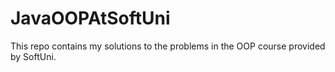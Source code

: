 # JavaOOPAtSoftUni
This repo contains my solutions to the problems in the OOP course provided by SoftUni.

